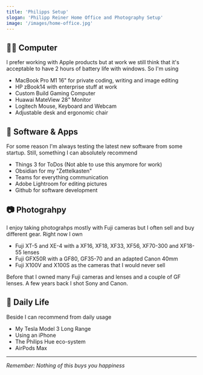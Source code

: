 ```yaml
---
title: 'Philipps Setup'
slogan: 'Philipp Reiner Home Office and Photography Setup'
image: '/images/home-office.jpg'
---
```


## 🧑‍💻 Computer
I prefer working with Apple products but at work we still think that it's acceptable to have 2 hours of battery life with windows. So I'm using

- MacBook Pro M1 16" for private coding, writing and image editing
- HP zBook14 with enterprise stuff at work
- Custom Build Gaming Computer
- Huawai MateView 28" Monitor
- Logitech Mouse, Keyboard and Webcam
- Adjustable desk and ergonomic chair


## 👀 Software & Apps
For some reason I'm always testing the latest new software from some startup. Still, something I can absolutely recommend

- Things 3 for ToDos (Not able to use this anymore for work)
- Obsidian for my "Zettelkasten"
- Teams for everything communication
- Adobe Lightroom for editing pictures
- Github for software development

## 📷 Photograhpy
I enjoy taking photograhps mostly with Fuji cameras but I often sell and buy different gear. Right now I own

- Fuji XT-5 and XE-4 with a XF16, XF18, XF33, XF56, XF70-300 and XF18-55 lenses
- Fuji GFX50R with a GF80, GF35-70 and an adapted Canon 40mm
- Fuji X100V and X100S as the cameras that I would never sell

Before that I owned many Fuji cameras and lenses and a couple of GF lenses. A few years back I shot Sony and Canon.

## 📱 Daily Life

Beside I can recommend from daily usage
- My Tesla Model 3 Long Range 
- Using an iPhone
- The Philips Hue eco-system  
- AirPods Max

---

_Remember: Nothing of this buys you happiness_
